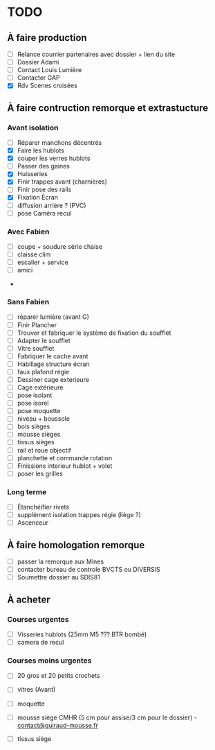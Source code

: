 # TODO

## À faire production

- [ ] Relance courrier partenaires avec dossier + lien du site
- [ ] Dossier Adami
- [ ] Contact Louis Lumière
- [ ] Contacter GAP
- [x] Rdv Scenes croisées

## À faire contruction remorque et extrastucture




### Avant isolation 

- [ ] Réparer manchons décentrés
- [x] Faire les hublots 
- [x] couper les verres hublots
- [ ] Passer des gaines
- [x] Huisseries
- [x] Finir trappes avant (charnières)
- [ ] Finir pose des rails
- [x] Fixation Écran
- [ ] diffusion arrière ? (PVC)
- [ ] pose Caméra recul

### Avec Fabien

- [ ] coupe + soudure série chaise
- [ ] claisse clim
- [ ] escalier + service
- [ ] amici
-
### Sans Fabien

- [ ] réparer lumière (avant G)
- [ ] Finir Plancher
- [ ] Trouver et fabriquer le système de fixation du soufflet
- [ ] Adapter le soufflet
- [ ] Vitre soufflet
- [ ] Fabriquer le cache avant
- [ ] Habillage structure écran
- [ ] faux plafond régie
- [ ] Dessiner cage exterieure
- [ ] Cage extérieure
- [ ] pose isolant
- [ ] pose isorel
- [ ] pose moquette
- [ ] niveau + boussole
- [ ] bois sièges
- [ ] mousse sièges
- [ ] tissus sièges
- [ ] rail et roue objectif
- [ ] planchette et commande rotation
- [ ] Finissions interieur hublot + volet
- [ ] poser les grilles

### Long terme

- [ ] Étanchéifier rivets
- [ ] supplément isolation trappes régie (liège ?)
- [ ] Ascenceur
      
## À faire homologation remorque

- [ ] passer la remorque aux Mines
- [ ] contacter bureau de controle BVCTS ou DIVERSIS
- [ ] Soumettre dossier au SDIS81

## À acheter

### Courses urgentes

- [ ] Visseries hublots (25mm M5 ??? BTR bombé)
- [ ] camera de recul

### Courses moins urgentes

- [ ] 20 gros et 20 petits crochets
- [ ] vitres (Avant)
- [ ] moquette
- [ ] mousse siège CMHR (5 cm pour assise/3 cm pour le dossier) - contact@guiraud-mousse.fr
- [ ] tissus siège



